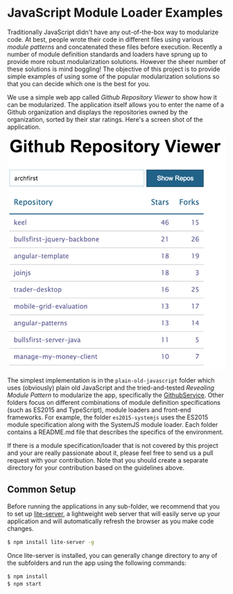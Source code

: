 # JavaScript Module Loader Examples

Traditionally JavaScript didn't have any out-of-the-box way to modularize code. At best, people wrote their code in different files using various *module patterns* and concatenated these files before execution. Recently a number of module definition standards and loaders have sprung up to provide more robust modularization solutions. However the sheer number of these solutions is mind boggling! The objective of this project is to provide simple examples of using some of the popular modularization solutions so that you can decide which one is the best for you.

We use a simple web app called *Github Repository Viewer* to show how it can be modularized. The application itself allows you to enter the name of a Github organization and displays the repositories owned by the organization, sorted by their star ratings. Here's a screen shot of the application.

![Github Repository Viewer](assets/github-repository-viewer.png)

The simplest implementation is in the `plain-old-javascript` folder which uses (obviously) plain old JavaScript and the tried-and-tested *Revealing Module Pattern* to modularize the app, specifically the [GithubService](). Other folders focus on different combinations of module definition specifications (such as ES2015 and TypeScript), module loaders and front-end frameworks. For example, the folder `es2015-systemjs` uses the ES2015 module specification along with the SystemJS module loader. Each folder contains a README.md file that describes the specifics of the environment.

If there is a module specification/loader that is not covered by this project and your are really passionate about it, please feel free to send us a pull request with your contribution. Note that you should create a separate directory for your contribution based on the guidelines above.

## Common Setup

Before running the applications in any sub-folder, we recommend that you to set up [lite-server](https://github.com/johnpapa/lite-server), a lightweight web server that will easily serve up your application and will automatically refresh the browser as you make code changes.

```bash
$ npm install lite-server -g
```

Once lite-server is installed, you can generally change directory to any of the subfolders and run the app using the following commands:

```bash
$ npm install
$ npm start
```
